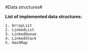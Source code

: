 #Data structures#

**List of implemented data structures:**

    1. ArrayList
    2. LinkedList
    3. LinkedQueue
    4. LinkedStack
    5. HashMap